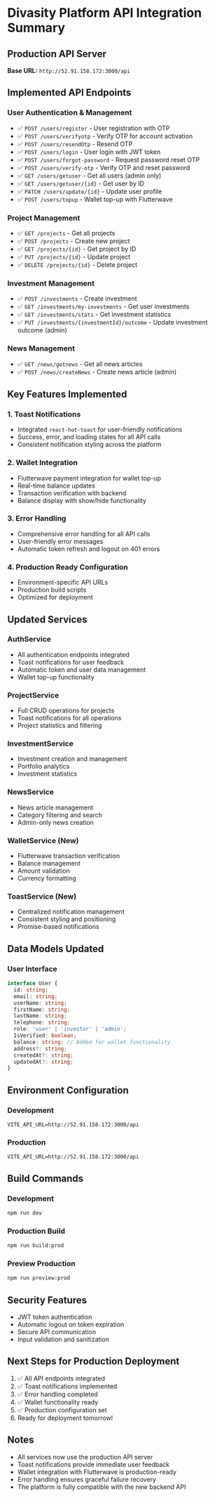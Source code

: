 # Divasity Platform API Integration Summary

## Production API Server
**Base URL:** `http://52.91.158.172:3000/api`

## Implemented API Endpoints

### User Authentication & Management
- ✅ `POST /users/register` - User registration with OTP
- ✅ `POST /users/verifyotp` - Verify OTP for account activation
- ✅ `POST /users/resendOtp` - Resend OTP
- ✅ `POST /users/login` - User login with JWT token
- ✅ `POST /users/forgot-password` - Request password reset OTP
- ✅ `POST /users/verify-otp` - Verify OTP and reset password
- ✅ `GET /users/getuser` - Get all users (admin only)
- ✅ `GET /users/getuser/{id}` - Get user by ID
- ✅ `PATCH /users/update/{id}` - Update user profile
- ✅ `POST /users/topup` - Wallet top-up with Flutterwave

### Project Management
- ✅ `GET /projects` - Get all projects
- ✅ `POST /projects` - Create new project
- ✅ `GET /projects/{id}` - Get project by ID
- ✅ `PUT /projects/{id}` - Update project
- ✅ `DELETE /projects/{id}` - Delete project

### Investment Management
- ✅ `POST /investments` - Create investment
- ✅ `GET /investments/my-investments` - Get user investments
- ✅ `GET /investments/stats` - Get investment statistics
- ✅ `PUT /investments/{investmentId}/outcome` - Update investment outcome (admin)

### News Management
- ✅ `GET /news/getnews` - Get all news articles
- ✅ `POST /news/createNews` - Create news article (admin)

## Key Features Implemented

### 1. Toast Notifications
- Integrated `react-hot-toast` for user-friendly notifications
- Success, error, and loading states for all API calls
- Consistent notification styling across the platform

### 2. Wallet Integration
- Flutterwave payment integration for wallet top-up
- Real-time balance updates
- Transaction verification with backend
- Balance display with show/hide functionality

### 3. Error Handling
- Comprehensive error handling for all API calls
- User-friendly error messages
- Automatic token refresh and logout on 401 errors

### 4. Production Ready Configuration
- Environment-specific API URLs
- Production build scripts
- Optimized for deployment

## Updated Services

### AuthService
- All authentication endpoints integrated
- Toast notifications for user feedback
- Automatic token and user data management
- Wallet top-up functionality

### ProjectService
- Full CRUD operations for projects
- Toast notifications for all operations
- Project statistics and filtering

### InvestmentService
- Investment creation and management
- Portfolio analytics
- Investment statistics

### NewsService
- News article management
- Category filtering and search
- Admin-only news creation

### WalletService (New)
- Flutterwave transaction verification
- Balance management
- Amount validation
- Currency formatting

### ToastService (New)
- Centralized notification management
- Consistent styling and positioning
- Promise-based notifications

## Data Models Updated

### User Interface
```typescript
interface User {
  id: string;
  email: string;
  userName: string;
  firstName: string;
  lastName: string;
  telephone: string;
  role: 'user' | 'investor' | 'admin';
  IsVerified: boolean;
  balance: string; // Added for wallet functionality
  address?: string;
  createdAt?: string;
  updatedAt?: string;
}
```

## Environment Configuration

### Development
```
VITE_API_URL=http://52.91.158.172:3000/api
```

### Production
```
VITE_API_URL=http://52.91.158.172:3000/api
```

## Build Commands

### Development
```bash
npm run dev
```

### Production Build
```bash
npm run build:prod
```

### Preview Production
```bash
npm run preview:prod
```

## Security Features
- JWT token authentication
- Automatic logout on token expiration
- Secure API communication
- Input validation and sanitization

## Next Steps for Production Deployment
1. ✅ All API endpoints integrated
2. ✅ Toast notifications implemented
3. ✅ Error handling completed
4. ✅ Wallet functionality ready
5. ✅ Production configuration set
6. Ready for deployment tomorrow!

## Notes
- All services now use the production API server
- Toast notifications provide immediate user feedback
- Wallet integration with Flutterwave is production-ready
- Error handling ensures graceful failure recovery
- The platform is fully compatible with the new backend API